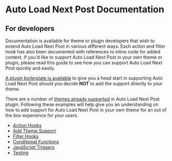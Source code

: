 # Auto Load Next Post Documentation

## For developers

Documentation is available for theme or plugin developers that wish to extend Auto Load Next Post in various different ways. Each action and filter hook has also been documented with references to inline code for added context. If you'd like to support Auto Load Next Post in your own theme or plugin, please read this guide to see how you can support Auto Load Next Post quickly and easily.

[A plugin boilerplate is available](https://github.com/autoloadnextpost/alnp-support-boilerplate) to give you a head start in supporting Auto Load Next Post should you decide **NOT** to add the support directly to your theme.

There are a number of [themes already supported](https://github.com/autoloadnextpost/auto-load-next-post/tree/master/includes/theme-support) in Auto Load Next Post plugin. Following these examples will help give you an understanding on how to add support for Auto Load Next Post in your own theme for an out of the box experience for your users.

* [Action Hooks](https://github.com/autoloadnextpost/alnp-documentation/blob/master/en_US/action-hooks.md)
* [Add Theme Support](https://github.com/autoloadnextpost/alnp-documentation/blob/master/en_US/add-theme-support.md)
* [Filter Hooks](https://github.com/autoloadnextpost/alnp-documentation/blob/master/en_US/filter-hooks.md)
* [Conditional Functions](https://github.com/autoloadnextpost/alnp-documentation/blob/master/en_US/conditional-functions.md)
* [JavaScript Triggers](https://github.com/autoloadnextpost/alnp-documentation/blob/master/en_US/javascript-triggers.md)
* [Testing](https://github.com/autoloadnextpost/alnp-documentation/blob/master/en_US/testing.md)
